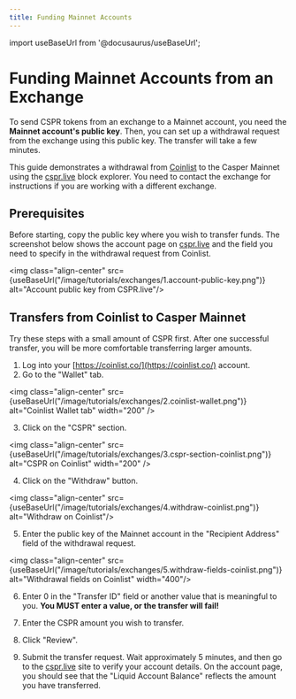 ```yaml
---
title: Funding Mainnet Accounts
---
```


import useBaseUrl from '@docusaurus/useBaseUrl';

# Funding Mainnet Accounts from an Exchange

To send CSPR tokens from an exchange to a Mainnet account, you need the **Mainnet account's public key**. Then, you can set up a withdrawal request from the exchange using this public key. The transfer will take a few minutes. 

This guide demonstrates a withdrawal from [Coinlist](https://coinlist.co/) to the Casper Mainnet using the [cspr.live](https://cspr.live/) block explorer. You need to contact the exchange for instructions if you are working with a different exchange.

## Prerequisites

Before starting, copy the public key where you wish to transfer funds. The screenshot below shows the account page on [cspr.live](https://cspr.live/) and the field you need to specify in the withdrawal request from Coinlist.

<img class="align-center" src={useBaseUrl("/image/tutorials/exchanges/1.account-public-key.png")} alt="Account public key from CSPR.live"/>

## Transfers from Coinlist to Casper Mainnet

Try these steps with a small amount of CSPR first. After one successful transfer, you will be more comfortable transferring larger amounts.

1. Log into your [https://coinlist.co/](https://coinlist.co/) account.
2. Go to the "Wallet" tab.

<img class="align-center" src={useBaseUrl("/image/tutorials/exchanges/2.coinlist-wallet.png")} alt="Coinlist Wallet tab" width="200" />

3. Click on the "CSPR" section.

<img class="align-center" src={useBaseUrl("/image/tutorials/exchanges/3.cspr-section-coinlist.png")} alt="CSPR on Coinlist" width="200" />

4. Click on the "Withdraw" button.

<img class="align-center" src={useBaseUrl("/image/tutorials/exchanges/4.withdraw-coinlist.png")} alt="Withdraw on Coinlist"/>

5. Enter the public key of the Mainnet account in the "Recipient Address" field of the withdrawal request.

<img class="align-center" src={useBaseUrl("/image/tutorials/exchanges/5.withdraw-fields-coinlist.png")} alt="Withdrawal fields on Coinlist" width="400"/>

6. Enter 0 in the "Transfer ID" field or another value that is meaningful to you. **You MUST enter a value, or the transfer will fail!**

7. Enter the CSPR amount you wish to transfer.

8. Click "Review".

9. Submit the transfer request. Wait approximately 5 minutes, and then go to the [cspr.live](https://cspr.live/) site to verify your account details. On the account page, you should see that the "Liquid Account Balance" reflects the amount you have transferred.

